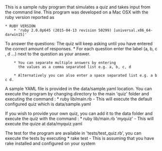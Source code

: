 This is a sample ruby program that simulates a quiz and takes input from
the command line. This program was developed on a Mac OSX with the ruby
version reported as 

    * RUBY VERSION 
        * 'ruby 2.0.0p645 (2015-04-13 revision 50299) [universal.x86_64-darwin15]'

To answer the questions:
    The quiz will keep asking until you have entered the
    correct amount of responses. 
        * For each question enter the label (a, b, c , d ...) next to the question
          as your answer.
          
        * You can separate multiple answers by entering
          the values as a comma separated list e.g. a, b, c, d 
          
        * Alternatively you can also enter a space separated list e.g. a b c d.
        
A sample YAML file is provided in the data/sample.yaml location. You can execute
the program by changing directory to the main 'quiz' folder and executing the 
command : 
    * ruby lib/main.rb
        - This will execute the default configured quiz which is data/sample.yaml
        
If you wish to provide your own quiz, you can add it to the data folder and execute
the quiz with the command : 
    * ruby lib/main.rb 'myquiz'
        - This will execute the quize at data/myquiz.yaml
        
The test for the program are available in 'tests/test_quiz.rb', you can execute the 
tests by executing
    * rake test
        - This is assuming that you have rake installed and configured on your system
